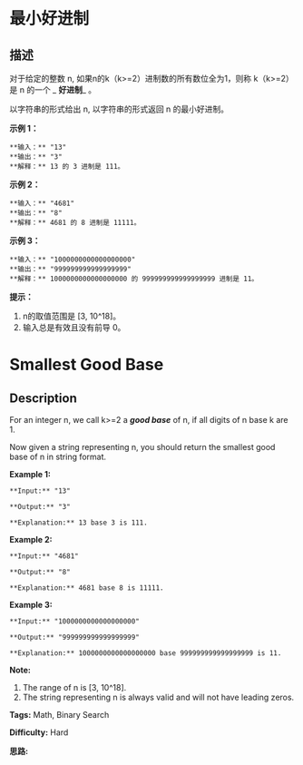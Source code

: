 # 最小好进制

## 描述

对于给定的整数 n, 如果n的k（k>=2）进制数的所有数位全为1，则称 k（k>=2）是 n 的一个 _ **好进制**_ 。

以字符串的形式给出 n, 以字符串的形式返回 n 的最小好进制。



**示例 1：**

    
    
    **输入：** "13"
    **输出：** "3"
    **解释：** 13 的 3 进制是 111。
    

**示例 2：**

    
    
    **输入：** "4681"
    **输出：** "8"
    **解释：** 4681 的 8 进制是 11111。
    

**示例 3：**

    
    
    **输入：** "1000000000000000000"
    **输出：** "999999999999999999"
    **解释：** 1000000000000000000 的 999999999999999999 进制是 11。
    



**提示：**

  1. n的取值范围是 [3, 10^18]。
  2. 输入总是有效且没有前导 0。





# Smallest Good Base

## Description



For an integer n, we call k>=2 a _**good base**_ of n, if all digits of n base k are 1.

Now given a string representing n, you should return the smallest good base of n in string format.

**Example 1:**

    
    
    **Input:** "13"
    **Output:** "3"
    **Explanation:** 13 base 3 is 111.
    



**Example 2:**

    
    
    **Input:** "4681"
    **Output:** "8"
    **Explanation:** 4681 base 8 is 11111.
    



**Example 3:**

    
    
    **Input:** "1000000000000000000"
    **Output:** "999999999999999999"
    **Explanation:** 1000000000000000000 base 999999999999999999 is 11.
    



**Note:**

  1. The range of n is [3, 10^18].
  2. The string representing n is always valid and will not have leading zeros.




**Tags:** Math, Binary Search

**Difficulty:** Hard

**思路:**
